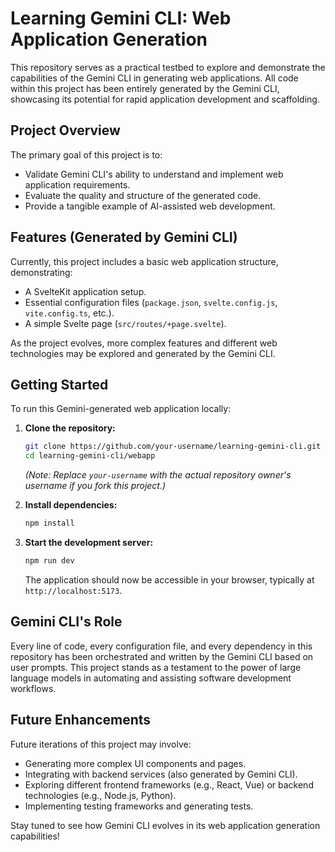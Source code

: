 # Learning Gemini CLI: Web Application Generation

This repository serves as a practical testbed to explore and demonstrate the capabilities of the Gemini CLI in generating web applications. All code within this project has been entirely generated by the Gemini CLI, showcasing its potential for rapid application development and scaffolding.

## Project Overview

The primary goal of this project is to:
- Validate Gemini CLI's ability to understand and implement web application requirements.
- Evaluate the quality and structure of the generated code.
- Provide a tangible example of AI-assisted web development.

## Features (Generated by Gemini CLI)

Currently, this project includes a basic web application structure, demonstrating:
- A SvelteKit application setup.
- Essential configuration files (`package.json`, `svelte.config.js`, `vite.config.ts`, etc.).
- A simple Svelte page (`src/routes/+page.svelte`).

As the project evolves, more complex features and different web technologies may be explored and generated by the Gemini CLI.

## Getting Started

To run this Gemini-generated web application locally:

1.  **Clone the repository:**
    ```bash
    git clone https://github.com/your-username/learning-gemini-cli.git
    cd learning-gemini-cli/webapp
    ```
    *(Note: Replace `your-username` with the actual repository owner's username if you fork this project.)*

2.  **Install dependencies:**
    ```bash
    npm install
    ```

3.  **Start the development server:**
    ```bash
    npm run dev
    ```

    The application should now be accessible in your browser, typically at `http://localhost:5173`.

## Gemini CLI's Role

Every line of code, every configuration file, and every dependency in this repository has been orchestrated and written by the Gemini CLI based on user prompts. This project stands as a testament to the power of large language models in automating and assisting software development workflows.

## Future Enhancements

Future iterations of this project may involve:
- Generating more complex UI components and pages.
- Integrating with backend services (also generated by Gemini CLI).
- Exploring different frontend frameworks (e.g., React, Vue) or backend technologies (e.g., Node.js, Python).
- Implementing testing frameworks and generating tests.

Stay tuned to see how Gemini CLI evolves in its web application generation capabilities!
